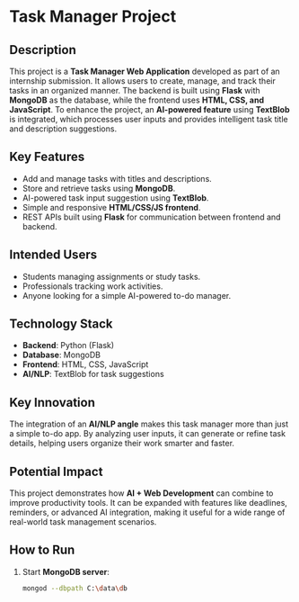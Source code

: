 # Task Manager Project  

## Description  
This project is a **Task Manager Web Application** developed as part of an internship submission. It allows users to create, manage, and track their tasks in an organized manner. The backend is built using **Flask** with **MongoDB** as the database, while the frontend uses **HTML, CSS, and JavaScript**. To enhance the project, an **AI-powered feature** using **TextBlob** is integrated, which processes user inputs and provides intelligent task title and description suggestions.  

## Key Features  
- Add and manage tasks with titles and descriptions.  
- Store and retrieve tasks using **MongoDB**.  
- AI-powered task input suggestion using **TextBlob**.  
- Simple and responsive **HTML/CSS/JS frontend**.  
- REST APIs built using **Flask** for communication between frontend and backend.  

## Intended Users  
- Students managing assignments or study tasks.  
- Professionals tracking work activities.  
- Anyone looking for a simple AI-powered to-do manager.  

## Technology Stack  
- **Backend**: Python (Flask)  
- **Database**: MongoDB  
- **Frontend**: HTML, CSS, JavaScript  
- **AI/NLP**: TextBlob for task suggestions  

## Key Innovation  
The integration of an **AI/NLP angle** makes this task manager more than just a simple to-do app. By analyzing user inputs, it can generate or refine task details, helping users organize their work smarter and faster.  

## Potential Impact  
This project demonstrates how **AI + Web Development** can combine to improve productivity tools. It can be expanded with features like deadlines, reminders, or advanced AI integration, making it useful for a wide range of real-world task management scenarios.  

## How to Run  
1. Start **MongoDB server**:  
   ```bash
   mongod --dbpath C:\data\db
